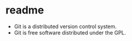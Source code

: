 # readme
* Git is a distributed version control system.
* Git is free software distributed under the GPL.